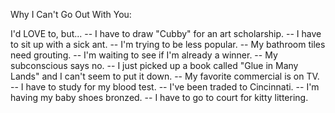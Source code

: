 Why I Can't Go Out With You:

I'd LOVE to, but...
	-- I have to draw "Cubby" for an art scholarship.
	-- I have to sit up with a sick ant.
	-- I'm trying to be less popular.
	-- My bathroom tiles need grouting.
	-- I'm waiting to see if I'm already a winner.
	-- My subconscious says no.
	-- I just picked up a book called "Glue in Many Lands" and I
		can't seem to put it down.
	-- My favorite commercial is on TV.
	-- I have to study for my blood test.
	-- I've been traded to Cincinnati.
	-- I'm having my baby shoes bronzed.
	-- I have to go to court for kitty littering.
